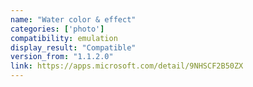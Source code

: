 ```yaml
---
name: "Water color & effect"
categories: ['photo']
compatibility: emulation
display_result: "Compatible"
version_from: "1.1.2.0"
link: https://apps.microsoft.com/detail/9NHSCF2B50ZX
---
```

